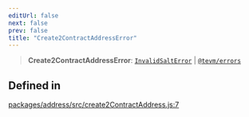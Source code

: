 ```yaml
---
editUrl: false
next: false
prev: false
title: "Create2ContractAddressError"
---
```


> **Create2ContractAddressError**: [`InvalidSaltError`](/reference/tevm/errors/classes/invalidsalterror/) \| [`@tevm/errors`](/reference/tevm/errors/globals/)

## Defined in

[packages/address/src/create2ContractAddress.js:7](https://github.com/evmts/tevm-monorepo/blob/main/packages/address/src/create2ContractAddress.js#L7)
